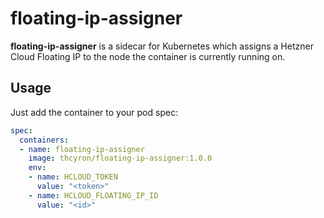 # floating-ip-assigner

**floating-ip-assigner** is a sidecar for Kubernetes which assigns a Hetzner Cloud Floating IP
to the node the container is currently running on.

## Usage

Just add the container to your pod spec:

```yaml
spec:
  containers:
  - name: floating-ip-assigner
    image: thcyron/floating-ip-assigner:1.0.0
    env:
    - name: HCLOUD_TOKEN
      value: "<token>"
    - name: HCLOUD_FLOATING_IP_ID
      value: "<id>"
```
